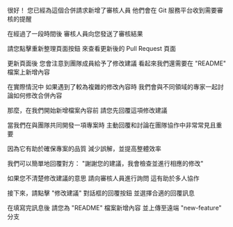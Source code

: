 很好！
您已經為這個合併請求新增了審核人員
他們會在 Git 服務平台收到需要審核的提醒

在經過了一段時間後
審核人員向您發送了審核結果

請您點擊重新整理頁面按鈕
來查看更新後的 Pull Request 頁面

更新頁面後
您會注意到團隊成員給予了修改建議
看起來我們還需要在 "README" 檔案上新增內容

在實際情況中
如果遇到了較為複雜的修改內容時
我們會與不同領域的專家一起討論如何修改合併內容

那麼，在我們開始新增檔案內容前
請您先回覆這項修改建議

當我們在與團隊共同開發一項專案時
主動回覆和討論在團隊協作中非常常見且重要

因為它有助於確保專案的品質
減少誤解，並提高整體效率

我們可以簡單地回覆對方：
"謝謝您的建議，我會檢查並進行相應的修改"

如果您不清楚修改建議的意思
請向審核人員進行詢問
這有助於多人協作

接下來，請點擊 "修改建議" 對話框的回覆按鈕
並選擇合適的回覆訊息

在填寫完訊息後
請您為 "README" 檔案新增內容
並上傳至遠端 "new-feature" 分支

